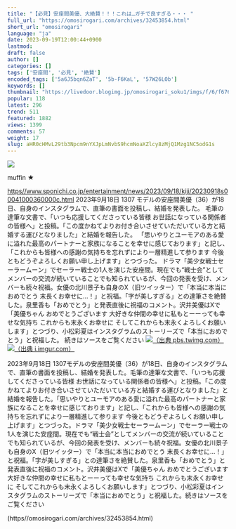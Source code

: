 ```yaml
---
title: "【必見】安座間美優、大絶賛！！！これは…ガチで良すぎる・・・ "
full_url: "https://omosirogari.com/archives/32453854.html"
short_url: "omosirogari"
language: "ja"
date: 2023-09-19T12:00:44+0900
lastmod: 
draft: false
author: []
categories: []
tags: ['安座間', '必見', '絶賛']
encoded_tags: ['5a6J5bqn6ZaT', '5b-F6KaL', '57W26LOb']
keywords: []
thumbnail: "https://livedoor.blogimg.jp/omosirogari_soku1/imgs/f/6/f676e7ba.jpg"
popular: 118
latest: 296
trend: 511
featured: 1882
views: 1399
comments: 57
weight: 17
slug: aHR0cHMvL29tb3Npcm9nYXJpLmNvbS9hcmNoaXZlcy8zMjQ1Mzg1NC5odG1s
---
```


![](https://livedoor.blogimg.jp/omosirogari_soku1/imgs/f/6/f676e7ba.jpg)

<div><p>muffin ★ </p><a target='_blank' href='https//www.sponichi.co.jp/entertainment/news/2023/09/18/kiji/20230918s00041000360000c.html'>https//www.sponichi.co.jp/entertainment/news/2023/09/18/kiji/20230918s00041000360000c.html</a> 2023年9月18日 1307 モデルの安座間美優（36）が18日、自身のインスタグラムで、直筆の書面を投稿し、結婚を発表した。 毛筆の達筆な文書で、「いつも応援してくださっている皆様 お世話になっている関係者の皆様へ」と投稿。「この度かねてよりお付き合いさせていただいている方と結婚する運びとなりました」と結婚を報告した。 「思いやりとユーモアのある愛に溢れた最高のパートナーと家族になることを幸せに感じております」と記し、「これからも皆様への感謝の気持ちを忘れずにより一層精進して参ります 今後ともどうぞよろしくお願い申し上げます」とつづった。 ドラマ「美少女戦士セーラームーン」でセーラー戦士の1人を演じた安座間。現在でも“戦士会”としてメンバーの交流が続いていることでも知られているが、今回の発表を受け、メンバーも続々祝福。女優の北川景子も自身のX（旧ツイッター）で「本当に本当におめでとう 末長くお幸せに…！」と祝福。「字が美しすぎる」との達筆さを絶賛した。泉里香も「おめでとう」と発表直後に祝福のコメント。沢井美優はXで「美優ちゃん おめでとうございます 大好きな仲間の幸せに私もとーーっても幸せな気持ち これからも末永くお幸せに そしてこれからも末永くよろしくお願いします」とつづり、小松彩夏はインスタグラムのストーリーズで「本当におめでとう」と祝福した。 続きはソースをご覧ください <a href='https//pbs.twimg.com/media/F6Rr0wTawAACdai.jpg' target='_blank' class='' id='img_1_1'><img src='https//livedoor.blogimg.jp/omosirogari_soku1/imgs/f/6/f676e7ba.jpg'>（出典 pbs.twimg.com）</a> <a href='https//i.imgur.com/KK9zw6a.jpg' target='_blank' class='' id='img_1_2'><img src='https//livedoor.blogimg.jp/omosirogari_soku1/imgs/0/4/0400b005.jpg'>（出典 i.imgur.com）</a> <p>2023年9月18日 1307モデルの安座間美優（36）が18日、自身のインスタグラムで、直筆の書面を投稿し、結婚を発表した。毛筆の達筆な文書で、「いつも応援してくださっている皆様 お世話になっている関係者の皆様へ」と投稿。「この度かねてよりお付き合いさせていただいている方と結婚する運びとなりました」と結婚を報告した。「思いやりとユーモアのある愛に溢れた最高のパートナーと家族になることを幸せに感じております」と記し、「これからも皆様への感謝の気持ちを忘れずにより一層精進して参ります 今後ともどうぞよろしくお願い申し上げます」とつづった。ドラマ「美少女戦士セーラームーン」でセーラー戦士の1人を演じた安座間。現在でも“戦士会”としてメンバーの交流が続いていることでも知られているが、今回の発表を受け、メンバーも続々祝福。女優の北川景子も自身のX（旧ツイッター）で「本当に本当におめでとう 末長くお幸せに…！」と祝福。「字が美しすぎる」との達筆さを絶賛した。泉里香も「おめでとう」と発表直後に祝福のコメント。沢井美優はXで「美優ちゃん おめでとうございます 大好きな仲間の幸せに私もとーーっても幸せな気持ち これからも末永くお幸せに そしてこれからも末永くよろしくお願いします」とつづり、小松彩夏はインスタグラムのストーリーズで「本当におめでとう」と祝福した。続きはソースをご覧ください</p></div>

(https//omosirogari.com/archives/32453854.html)

